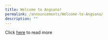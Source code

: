 ```yaml
---
title: Welcome to Angsana!
permalink: /announcements/Welcome-to-Angsana/
description: ""
---
```

Click [here](https://photos.google.com/share/AF1QipP5cXuQ9Yyk-MAWMHlMDM_JZBXfV6TYXJRsf0BBuj-ZXSWJapr189d3cE0lJSQBJg?key=ZGIxMGJmSGVVZl9IRGxQNGd3UDRObzIwSlYydDRR) to read more